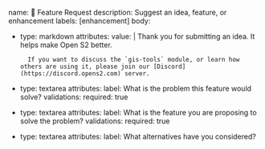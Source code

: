name: 🚀 Feature Request
description: Suggest an idea, feature, or enhancement
labels: [enhancement]
body:

- type: markdown
    attributes:
      value: |
        Thank you for submitting an idea. It helps make Open S2 better.

        If you want to discuss the `gis-tools` module, or learn how others are using it, please join our [Discord](https://discord.opens2.com) server.
- type: textarea
    attributes:
      label: What is the problem this feature would solve?
    validations:
      required: true
- type: textarea
    attributes:
      label: What is the feature you are proposing to solve the problem?
    validations:
      required: true
- type: textarea
    attributes:
      label: What alternatives have you considered?
